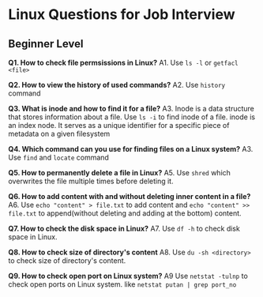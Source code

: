 # Linux Questions for Job Interview

## Beginner Level

**Q1. How to check file permsissions in Linux?**
A1. Use `ls -l` or `getfacl <file>`

**Q2. How to view the history of used commands?**
A2. Use `history` command

**Q3. What is inode and how to find it for a file?**
A3. Inode is a data structure that stores information about a file. Use `ls -i` to find inode of a file. inode is an index node. It serves as a unique identifier for a specific piece of metadata on a given filesystem

**Q4. Which command can you use for finding files on a Linux system?**
A3. Use `find` and `locate` command

**Q5. How to permanently delete a file in Linux?**
A5. Use `shred` which overwrites the file multiple times before deleting it.

**Q6. How to add content with and without deleting inner content in a file?**
A6. Use `echo "content" > file.txt` to add content and `echo "content" >> file.txt` to append(without deleting and adding at the bottom) content.

**Q7. How to check the disk space in Linux?**
A7. Use `df -h` to check disk space in Linux.

**Q8. How to check size of directory's content**
A8. Use `du -sh <directory>` to check size of directory's content.

**Q9. How to check open port on Linux system?**
A9 Use `netstat -tulnp` to check open ports on Linux system. like `netstat putan | grep port_no`
